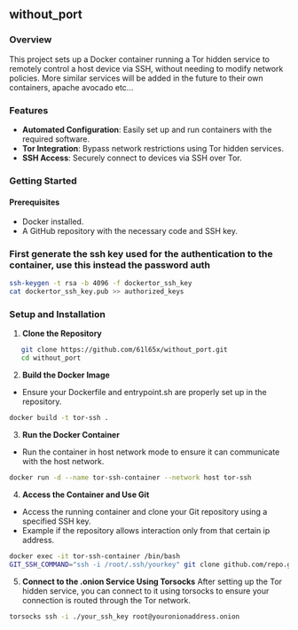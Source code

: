 ## without_port

### Overview
This project sets up a Docker container running a Tor hidden service to remotely control a host device via SSH, without needing to modify network policies. More similar services will be added in the future to their own containers, apache avocado etc...

### Features
- **Automated Configuration**: Easily set up and run containers with the required software.
- **Tor Integration**: Bypass network restrictions using Tor hidden services.
- **SSH Access**: Securely connect to devices via SSH over Tor.

### Getting Started

#### Prerequisites
- Docker installed.
- A GitHub repository with the necessary code and SSH key.


### First generate the ssh key used for the authentication to the container, use this instead the password auth
```bash
ssh-keygen -t rsa -b 4096 -f dockertor_ssh_key
cat dockertor_ssh_key.pub >> authorized_keys
```

### Setup and Installation

1. **Clone the Repository**
```bash
   git clone https://github.com/61l65x/without_port.git
   cd without_port
```
2. **Build the Docker Image**
+ Ensure your Dockerfile and entrypoint.sh are properly set up in the repository.
```bash
docker build -t tor-ssh .
```
3. **Run the Docker Container** 
+ Run the container in host network mode to ensure it can communicate with the host network.
```bash
docker run -d --name tor-ssh-container --network host tor-ssh
```
4. **Access the Container and Use Git**
+ Access the running container and clone your Git repository using a specified SSH key.
+ Example if the repository allows interaction only from that certain ip address.
```bash
docker exec -it tor-ssh-container /bin/bash
GIT_SSH_COMMAND="ssh -i /root/.ssh/yourkey" git clone github.com/repo.git
```

5. **Connect to the .onion Service Using Torsocks**
After setting up the Tor hidden service, you can connect to it using torsocks to ensure your connection is routed through the Tor network.

```bash 
torsocks ssh -i ./your_ssh_key root@youronionaddress.onion
```

